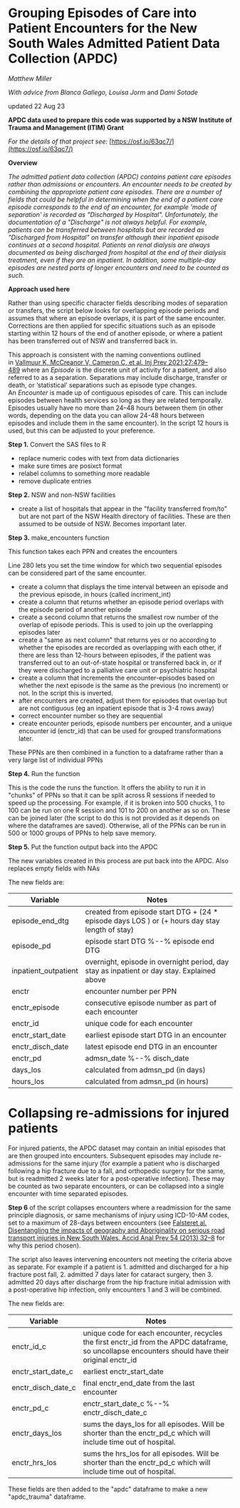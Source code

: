 # Grouping Episodes of Care into Patient Encounters for the New South Wales Admitted Patient Data Collection (APDC)

_Matthew Miller_

_With advice from Blanca Gallego, Louisa Jorm_ and _Dami Sotade_

updated 22 Aug 23

  

**APDC data used to prepare this code was supported by a NSW Institute of Trauma and Management (ITIM) Grant**

  

_For the details of that project see:_ [https://osf.io/63qc7/](https://osf.io/63qc7/)

  

**Overview**

_The admitted patient data collection (APDC) contains patient care episodes rather than admissions or encounters. An encounter needs to be created by combining the appropriate patient care episodes. There are a number of fields that could be helpful in determining when the end of a patient care episode corresponds to the end of an encounter, for example 'mode of separation' is recorded as "Discharged by Hospital". Unfortunately, the documentation of a "Discharge" is not always helpful. For example, patients can be transferred between hospitals but are recorded as "Discharged from Hospital" on transfer although their inpatient episode continues at a second hospital. Patients on renal dialysis are always documented as being discharged from hospital at the end of their dialysis treatment, even if they are an inpatient. In addition, some multiple-day episodes are nested parts of longer encounters and need to be counted as such._

  

  

**Approach used here**

  

Rather than using specific character fields describing modes of separation or transfers, the script below looks for overlapping episode periods and assumes that where an episode overlaps, it is part of the same encounter. Corrections are then applied for specific situations such as an episode starting within 12 hours of the end of another episode, or where a patient has been transferred out of NSW and transferred back in.

  

This approach is consistent with the naming conventions outlined in [Vallmuur K, McCreanor V, Cameron C, et al. Inj Prev 2021;27:479–489](https://injuryprevention.bmj.com/content/27/5/479) where an _Episode_ is the discrete unit of activity for a patient, and also referred to as a separation. Separations may include discharge, transfer or death, or ‘statistical’ separations such as episode type changes. An _Encounter_ is made up of contiguous episodes of care. This can include episodes between health services so long as they are related temporally. Episodes usually have no more than 24–48 hours between them (in other words, depending on the data you can allow 24-48 hours between episodes and include them in the same encounter). In the script 12 hours is used, but this can be adjusted to your preference.

  

  

**Step 1.** Convert the SAS files to R

  

*   replace numeric codes with text from data dictionaries
*   make sure times are posixct format
*   relabel columns to something more readable
*   remove duplicate entries

  

**Step 2.** NSW and non-NSW facilities

  

*   create a list of hospitals that appear in the "facility transferred from/to" but are not part of the NSW Health directory of facilities. These are then assumed to be outside of NSW. Becomes important later.

  

**Step 3.** make\_encounters function

  

This function takes each PPN and creates the encounters

  

Line 280 lets you set the time window for which two sequential episodes can be considered part of the same encounter.

  

*   create a column that displays the time interval between an episode and the previous episode, in hours (called incriment\_int)
*   create a column that returns whether an episode period overlaps with the episode period of another episode
*   create a second column that returns the smallest row number of the overlap of episode periods. This is used to join up the overlapping episodes later
*   create a "same as next column" that returns yes or no according to whether the episodes are recorded as overlapping with each other, if there are less than 12-hours between episodes, if the patient was transferred out to an out-of-state hospital or transferred back in, or if they were discharged to a palliative care unit or psychiatric hospital
*   create a column that increments the encounter-episodes based on whether the next episode is the same as the previous (no increment) or not. In the script this is inverted.
*   after encounters are created, adjust them for episodes that overlap but are not contiguous (eg an inpatient episode that is 3-4 rows away)
*   correct encounter number so they are sequential
*   create encounter periods, episode numbers per encounter, and a unique encounter id (enctr\_id) that can be used for grouped transformations later.

These PPNs are then combined in a function to a dataframe rather than a very large list of individual PPNs

  

  

**Step 4.** Run the function

  

This is the code the runs the function. It offers the ability to run it in "chunks" of PPNs so that it can be split across R sessions if needed to speed up the processing. For example, if it is broken into 500 chucks, 1 to 100 can be run on one R session and 101 to 200 on another as so on. These can be joined later (the script to do this is not provided as it depends on where the dataframes are saved). Otherwise, all of the PPNs can be run in 500 or 1000 groups of PPNs to help save memory.

  

**Step 5.** Put the function output back into the APDC

  

The new variables created in this process are put back into the APDC. Also replaces empty fields with NAs

  

The new fields are:

| Variable | Notes |
| ---| --- |
| episode\_end\_dtg | created from episode start DTG + (24 \* episode days LOS ) or (+ hours day stay length of stay) |
| episode\_pd | episode start DTG %--% episode end DTG |
| inpatient\_outpatient | overnight, episode in overnight period, day stay as inpatient or day stay. Explained above |
| enctr | encounter number per PPN |
| enctr\_episode | consecutive episode number as part of each encounter |
| enctr\_id | unique code for each encounter |
| enctr\_start\_date | earliest episode start DTG in an encounter |
| enctr\_disch\_date | latest episode end DTG in an encounter |
| enctr\_pd | admsn\_date %--% disch\_date |
| days\_los | calculated from admsn\_pd (in days) |
| hours\_los | calculated from admsn\_pd (in hours) |

# Collapsing re-admissions for injured patients

  

For injured patients, the APDC dataset may contain an initial episodes that are then grouped into encounters. Subsequent episodes may include re-admissions for the same injury (for example a patient who is discharged following a hip fracture due to a fall, and orthopedic surgery for the same, but is readmitted 2 weeks later for a post-operative infection). These may be counted as two separate encounters, or can be collapsed into a single encounter with time separated episodes.

  

**Step 6** of the script collapses encounters where a readmission for the same principle diagnosis, or same mechanisms of injury using ICD-10-AM codes, set to a maximum of 28-days between encounters (see [Falsteret al. Disentangling the impacts of geography and Aboriginality on serious road transport injuries in New South Wales. Accid Anal Prev 54 (2013) 32–8](http://doi.org/10.1016/j.aap.2013.01.015) for why this period chosen).

  

The script also leaves intervening encounters not meeting the criteria above as separate. For example if a patient is 1. admitted and discharged for a hip fracture post fall, 2. admitted 7 days later for cataract surgery, then 3. admitted 20 days after discharge from the hip fracture initial admission with a post-operative hip infection, only encounters 1 and 3 will be combined.

  

The new fields are:

| Variable | Notes |
| ---| --- |
| enctr\_id\_c | unique code for each encounter, recycles the first enctr\_id from the APDC dataframe, so uncollapse encounters should have their original enctr\_id |
| enctr\_start\_date\_c | earliest enctr\_start\_date |
| enctr\_disch\_date\_c | final enctr\_end\_date from the last encounter |
| enctr\_pd\_c | enctr\_start\_date\_c %--% enctr\_disch\_date\_c |
| enctr\_days\_los | sums the days\_los for all episodes. Will be shorter than the enctr\_pd\_c which will include time out of hospital. |
| enctr\_hrs\_los | sums the hrs\_los for all episodes. Will be shorter than the enctr\_pd\_c which will include time out of hospital. |

These fields are then added to the "apdc" dataframe to make a new "apdc\_trauma" dataframe.